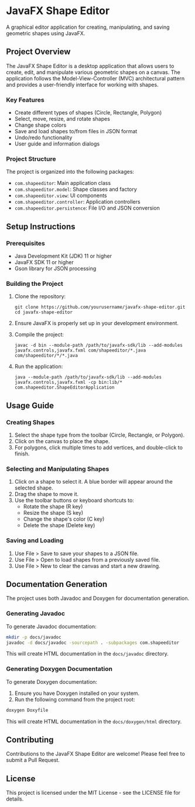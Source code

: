 # JavaFX Shape Editor

A graphical editor application for creating, manipulating, and saving geometric shapes using JavaFX.

## Project Overview

The JavaFX Shape Editor is a desktop application that allows users to create, edit, and manipulate various geometric shapes on a canvas. The application follows the Model-View-Controller (MVC) architectural pattern and provides a user-friendly interface for working with shapes.

### Key Features

- Create different types of shapes (Circle, Rectangle, Polygon)
- Select, move, resize, and rotate shapes
- Change shape colors
- Save and load shapes to/from files in JSON format
- Undo/redo functionality
- User guide and information dialogs

### Project Structure

The project is organized into the following packages:

- `com.shapeeditor`: Main application class
- `com.shapeeditor.model`: Shape classes and factory
- `com.shapeeditor.view`: UI components
- `com.shapeeditor.controller`: Application controllers
- `com.shapeeditor.persistence`: File I/O and JSON conversion

## Setup Instructions

### Prerequisites

- Java Development Kit (JDK) 11 or higher
- JavaFX SDK 11 or higher
- Gson library for JSON processing

### Building the Project

1. Clone the repository:
   ```
   git clone https://github.com/yourusername/javafx-shape-editor.git
   cd javafx-shape-editor
   ```

2. Ensure JavaFX is properly set up in your development environment.

3. Compile the project:
   ```
   javac -d bin --module-path /path/to/javafx-sdk/lib --add-modules javafx.controls,javafx.fxml com/shapeeditor/*.java com/shapeeditor/*/*.java
   ```

4. Run the application:
   ```
   java --module-path /path/to/javafx-sdk/lib --add-modules javafx.controls,javafx.fxml -cp bin:lib/* com.shapeeditor.ShapeEditorApplication
   ```

## Usage Guide

### Creating Shapes

1. Select the shape type from the toolbar (Circle, Rectangle, or Polygon).
2. Click on the canvas to place the shape.
3. For polygons, click multiple times to add vertices, and double-click to finish.

### Selecting and Manipulating Shapes

1. Click on a shape to select it. A blue border will appear around the selected shape.
2. Drag the shape to move it.
3. Use the toolbar buttons or keyboard shortcuts to:
   - Rotate the shape (R key)
   - Resize the shape (S key)
   - Change the shape's color (C key)
   - Delete the shape (Delete key)

### Saving and Loading

1. Use File > Save to save your shapes to a JSON file.
2. Use File > Open to load shapes from a previously saved file.
3. Use File > New to clear the canvas and start a new drawing.

## Documentation Generation

The project uses both Javadoc and Doxygen for documentation generation.

### Generating Javadoc

To generate Javadoc documentation:

```bash
mkdir -p docs/javadoc
javadoc -d docs/javadoc -sourcepath . -subpackages com.shapeeditor
```

This will create HTML documentation in the `docs/javadoc` directory.

### Generating Doxygen Documentation

To generate Doxygen documentation:

1. Ensure you have Doxygen installed on your system.
2. Run the following command from the project root:

```bash
doxygen Doxyfile
```

This will create HTML documentation in the `docs/doxygen/html` directory.

## Contributing

Contributions to the JavaFX Shape Editor are welcome! Please feel free to submit a Pull Request.

## License

This project is licensed under the MIT License - see the LICENSE file for details.